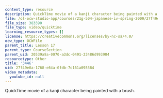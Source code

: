 ```yaml
---
content_type: resource
description: QuickTime movie of a kanji character being painted with a brush.
file: /ol-ocw-studio-app/courses/21g-504-japanese-iv-spring-2009/27f49e0a1768e64a0fdb7c161a095384_3446.mov
file_size: 383390
file_type: video/quicktime
learning_resource_types: []
license: https://creativecommons.org/licenses/by-nc-sa/4.0/
ocw_type: OCWFile
parent_title: Lesson 17
parent_type: CourseSection
parent_uid: 20539a8a-0070-a3dc-0491-23486d993904
resourcetype: Other
title: '3446'
uid: 27f49e0a-1768-e64a-0fdb-7c161a095384
video_metadata:
  youtube_id: null
---
```

QuickTime movie of a kanji character being painted with a brush.